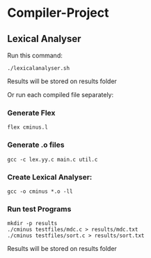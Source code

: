 # Compiler-Project

## Lexical Analyser
Run this command:

```
./lexicalanalyser.sh
```

Results will be stored on results folder


Or run each compiled file separately:
### Generate Flex

```
flex cminus.l
```

### Generate .o files

```
gcc -c lex.yy.c main.c util.c
```

### Create Lexical Analyser:

```
gcc -o cminus *.o -ll
```

### Run test Programs

```
mkdir -p results
./cminus testfiles/mdc.c > results/mdc.txt
./cminus testfiles/sort.c > results/sort.txt
```
Results will be stored on results folder